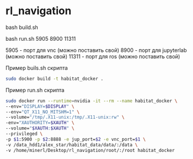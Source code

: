 # rl_navigation

bash build.sh

bash run.sh 5905 8900 11311

5905 - порт для vnc (можно поставить свой)
8900 - порт для jupyterlab (можно поставить свой)
11311 - порт для ros (можно поставить свой)

Пример buils.sh скрипта
```sh
sudo docker build -t habitat_docker .
```

Пример run.sh скрипта
```sh
sudo docker run --runtime=nvidia -it --rm --name habitat_docker \
--env="DISPLAY=$DISPLAY" \
--env="QT_X11_NO_MITSHM=1" \
--volume="/tmp/.X11-unix:/tmp/.X11-unix:rw" \
-env="XAUTHORITY=$XAUTH" \
--volume="$XAUTH:$XAUTH" \
--privileged \
-p $1:5900 -p $2:8888 -e jup_port=$2 -e vnc_port=$1 \
-v /data_hdd1/alex_star/habitat_data/data/:/data \
-v /home/minerl/Desktop/rl_navigation/root/:/root habitat_docker
```
